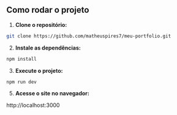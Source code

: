 ## Como rodar o projeto

1. **Clone o repositório:**

```bash
git clone https://github.com/matheuspires7/meu-portfolio.git
```
2. **Instale as dependências:**
```bash
npm install
```

3. **Execute o projeto:**
```bash
npm run dev
```
5. **Acesse o site no navegador:**

http://localhost:3000
